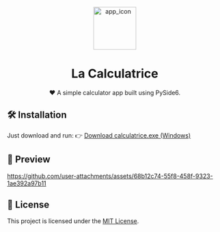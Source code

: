 <p align="center">
  <img src="https://github.com/user-attachments/assets/b1377251-b4ec-409d-be52-89d3b2beceb4" alt="app_icon" width="100"/>
</p>

<h1 align="center">La Calculatrice</h1>

<p align="center">
  ❤️ A simple calculator app built using PySide6.
</p>

## 🛠 Installation
Just download and run:
👉 [Download calculatrice.exe (Windows)](../../releases)  

## 📸 Preview
https://github.com/user-attachments/assets/68b12c74-55f8-458f-9323-1ae392a97b11


## 📄 License
This project is licensed under the [MIT License](LICENSE).  
